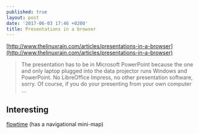 ```yaml
---
published: true
layout: post
date: '2017-06-03 17:46 +0200'
title: Presentations in a browser
---
```

[http://www.thelinuxrain.com/articles/presentations-in-a-browser](http://www.thelinuxrain.com/articles/presentations-in-a-browser)

> The presentation has to be in Microsoft PowerPoint because the one and only laptop plugged into the data projector runs Windows and PowerPoint. No LibreOffice Impress, no other presentation software, sorry. Of course, if you do your presenting from your own computer ...

## Interesting
[flowtime](http://flowtime-js.marcolago.com/#/section-1/page-1) (has a navigational mini-map)
